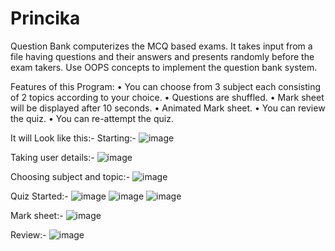# Princika
Question Bank computerizes the MCQ based  exams. It takes input from a file having  questions and their answers and presents  randomly before the exam takers. Use OOPS  concepts to implement the question bank  system.

Features of this Program:
• You can choose from 3 subject
each consisting of 2 topics
according to your choice.
• Questions are shuffled.
• Mark sheet will be displayed after
10 seconds.
• Animated Mark sheet.
• You can review the quiz.
• You can re-attempt the quiz.

It will Look like this:-
Starting:-
![image](https://user-images.githubusercontent.com/88227627/127734759-2c149c6e-1a86-4a6c-aead-f2baba5e38d4.png)

Taking user details:-
![image](https://user-images.githubusercontent.com/88227627/127734785-f2825c1a-0020-4d0c-a36a-5eb5f91d8ebc.png)

Choosing subject and topic:-
![image](https://user-images.githubusercontent.com/88227627/127734821-b68111ee-e61b-4780-ae2c-0071d77defef.png)


Quiz Started:-
![image](https://user-images.githubusercontent.com/88227627/128470418-47c6a4e7-fc70-4c90-8e74-846886c30f49.png)
![image](https://user-images.githubusercontent.com/88227627/128470537-bb7436f5-cb60-4475-95df-994193487686.png)
![image](https://user-images.githubusercontent.com/88227627/128470654-2dbc0ee0-3c9b-41b0-8cb9-88b96e96a9ef.png)


Mark sheet:-
![image](https://user-images.githubusercontent.com/88227627/128470818-61290fe7-12f8-47fc-8aac-c9de059363d8.png)

Review:-
![image](https://user-images.githubusercontent.com/88227627/128471020-3f03baff-74aa-4295-bd1f-514bed124a97.png)
